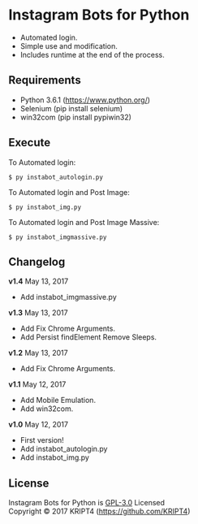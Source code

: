 # Instagram Bots for Python

* Automated login.
* Simple use and modification.
* Includes runtime at the end of the process.

## Requirements

* Python 3.6.1 (https://www.python.org/)
* Selenium (pip install selenium)
* win32com (pip install pypiwin32)

## Execute

To Automated login:

	$ py instabot_autologin.py

To Automated login and Post Image:

	$ py instabot_img.py

To Automated login and Post Image Massive:

	$ py instabot_imgmassive.py

## Changelog

**v1.4** May 13, 2017
- Add instabot_imgmassive.py

**v1.3** May 13, 2017
- Add Fix Chrome Arguments.
- Add Persist findElement Remove Sleeps.

**v1.2** May 13, 2017
- Add Fix Chrome Arguments.

**v1.1** May 12, 2017
- Add Mobile Emulation.
- Add win32com.

**v1.0** May 12, 2017
- First version!
- Add instabot_autologin.py
- Add instabot_img.py

## License

Instagram Bots for Python is [GPL-3.0](https://github.com/KRIPT4/Instagram-Bots-for-Python/blob/master/LICENSE) Licensed  
Copyright © 2017 KRIPT4 (https://github.com/KRIPT4)
